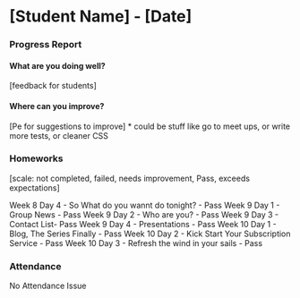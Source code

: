 # [Student Name] - [Date]
### Progress Report

#### What are you doing well?
[feedback for students]

#### Where can you improve?
[Pe for suggestions to improve] * could be stuff like go to meet ups, or write more tests, or cleaner CSS

### Homeworks

[scale: not completed, failed, needs improvement, Pass, exceeds expectations]

Week 8 Day 4 - So What do you wannt do tonight?  - Pass
Week 9 Day 1 - Group News - Pass
Week 9 Day 2 - Who are you? - Pass
Week 9 Day 3 - Contact List- Pass
Week 9 Day 4 - Presentations - Pass
Week 10 Day 1 - Blog, The Series Finally - Pass
Week 10 Day 2 - Kick Start Your Subscription Service - Pass
Week 10 Day 3 - Refresh the wind in your sails - Pass


### Attendance
No Attendance Issue
